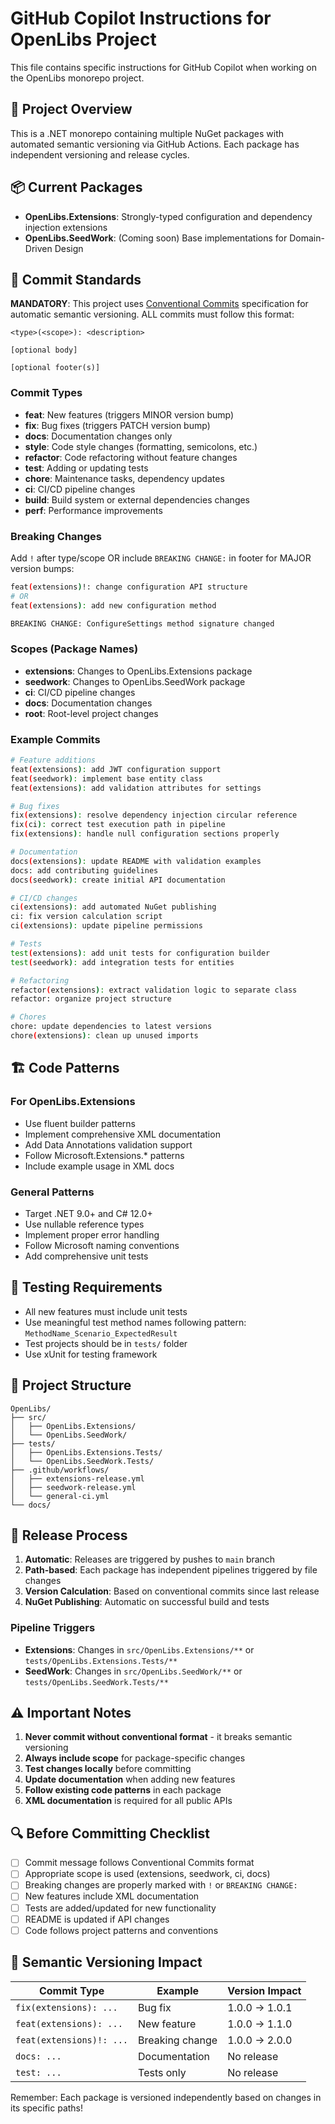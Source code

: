 # GitHub Copilot Instructions for OpenLibs Project

This file contains specific instructions for GitHub Copilot when working on the OpenLibs monorepo project.

## 🚀 Project Overview

This is a .NET monorepo containing multiple NuGet packages with automated semantic versioning via GitHub Actions. Each package has independent versioning and release cycles.

## 📦 Current Packages

- **OpenLibs.Extensions**: Strongly-typed configuration and dependency injection extensions
- **OpenLibs.SeedWork**: (Coming soon) Base implementations for Domain-Driven Design

## 🔄 Commit Standards

**MANDATORY**: This project uses [Conventional Commits](https://www.conventionalcommits.org/) specification for automatic semantic versioning. ALL commits must follow this format:

```
<type>(<scope>): <description>

[optional body]

[optional footer(s)]
```

### Commit Types

- **feat**: New features (triggers MINOR version bump)
- **fix**: Bug fixes (triggers PATCH version bump)
- **docs**: Documentation changes only
- **style**: Code style changes (formatting, semicolons, etc.)
- **refactor**: Code refactoring without feature changes
- **test**: Adding or updating tests
- **chore**: Maintenance tasks, dependency updates
- **ci**: CI/CD pipeline changes
- **build**: Build system or external dependencies changes
- **perf**: Performance improvements

### Breaking Changes

Add `!` after type/scope OR include `BREAKING CHANGE:` in footer for MAJOR version bumps:
```bash
feat(extensions)!: change configuration API structure
# OR
feat(extensions): add new configuration method

BREAKING CHANGE: ConfigureSettings method signature changed
```

### Scopes (Package Names)

- **extensions**: Changes to OpenLibs.Extensions package
- **seedwork**: Changes to OpenLibs.SeedWork package  
- **ci**: CI/CD pipeline changes
- **docs**: Documentation changes
- **root**: Root-level project changes

### Example Commits

```bash
# Feature additions
feat(extensions): add JWT configuration support
feat(seedwork): implement base entity class
feat(extensions): add validation attributes for settings

# Bug fixes  
fix(extensions): resolve dependency injection circular reference
fix(ci): correct test execution path in pipeline
fix(extensions): handle null configuration sections properly

# Documentation
docs(extensions): update README with validation examples
docs: add contributing guidelines
docs(seedwork): create initial API documentation

# CI/CD changes
ci(extensions): add automated NuGet publishing
ci: fix version calculation script
ci(extensions): update pipeline permissions

# Tests
test(extensions): add unit tests for configuration builder
test(seedwork): add integration tests for entities

# Refactoring
refactor(extensions): extract validation logic to separate class
refactor: organize project structure

# Chores
chore: update dependencies to latest versions
chore(extensions): clean up unused imports
```

## 🏗️ Code Patterns

### For OpenLibs.Extensions

- Use fluent builder patterns
- Implement comprehensive XML documentation
- Add Data Annotations validation support
- Follow Microsoft.Extensions.* patterns
- Include example usage in XML docs

### General Patterns

- Target .NET 9.0+ and C# 12.0+
- Use nullable reference types
- Implement proper error handling
- Follow Microsoft naming conventions
- Add comprehensive unit tests

## 🧪 Testing Requirements

- All new features must include unit tests
- Use meaningful test method names following pattern: `MethodName_Scenario_ExpectedResult`
- Test projects should be in `tests/` folder
- Use xUnit for testing framework

## 📁 Project Structure

```
OpenLibs/
├── src/
│   ├── OpenLibs.Extensions/
│   └── OpenLibs.SeedWork/
├── tests/
│   ├── OpenLibs.Extensions.Tests/
│   └── OpenLibs.SeedWork.Tests/
├── .github/workflows/
│   ├── extensions-release.yml
│   ├── seedwork-release.yml
│   └── general-ci.yml
└── docs/
```

## 🚀 Release Process

1. **Automatic**: Releases are triggered by pushes to `main` branch
2. **Path-based**: Each package has independent pipelines triggered by file changes
3. **Version Calculation**: Based on conventional commits since last release
4. **NuGet Publishing**: Automatic on successful build and tests

### Pipeline Triggers

- **Extensions**: Changes in `src/OpenLibs.Extensions/**` or `tests/OpenLibs.Extensions.Tests/**`
- **SeedWork**: Changes in `src/OpenLibs.SeedWork/**` or `tests/OpenLibs.SeedWork.Tests/**`

## ⚠️ Important Notes

1. **Never commit without conventional format** - it breaks semantic versioning
2. **Always include scope** for package-specific changes
3. **Test changes locally** before committing
4. **Update documentation** when adding new features
5. **Follow existing code patterns** in each package
6. **XML documentation** is required for all public APIs

## 🔍 Before Committing Checklist

- [ ] Commit message follows Conventional Commits format
- [ ] Appropriate scope is used (extensions, seedwork, ci, docs)
- [ ] Breaking changes are properly marked with `!` or `BREAKING CHANGE:`
- [ ] New features include XML documentation
- [ ] Tests are added/updated for new functionality
- [ ] README is updated if API changes
- [ ] Code follows project patterns and conventions

## 🎯 Semantic Versioning Impact

| Commit Type | Example | Version Impact |
|-------------|---------|----------------|
| `fix(extensions): ...` | Bug fix | 1.0.0 → 1.0.1 |
| `feat(extensions): ...` | New feature | 1.0.0 → 1.1.0 |
| `feat(extensions)!: ...` | Breaking change | 1.0.0 → 2.0.0 |
| `docs: ...` | Documentation | No release |
| `test: ...` | Tests only | No release |

Remember: Each package is versioned independently based on changes in its specific paths!
